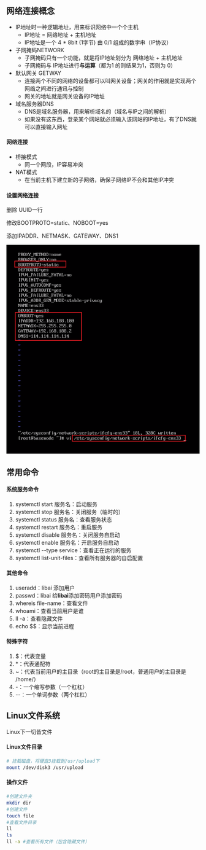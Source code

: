## 网络连接概念

- IP地址时一种逻辑地址，用来标识网络中一个个主机
  - IP地址 = 网络地址 + 主机地址
  - IP地址是一个 4 * 8bit (1字节) 由 0/1 组成的数字串（IP协议）
- 子网掩码NETWORK
  - 子网掩码只有一个功能，就是将IP地址划分为 网络地址 + 主机地址
  - 子网掩码与 IP地址进行**与运算**（都为1 的则结果为1，否则为 0）
- 默认网关 GETWAY
  - 连接两个不同的网络的设备都可以叫网关设备；网关的作用就是实现两个网络之间进行通讯与控制
  - 网关的地址就是网关设备的IP地址
- 域名服务器DNS
  - DNS是域名服务器，用来解析域名的（域名与IP之间的解析）
  - 如果没有这东西，登录某个网站就必须输入该网站的IP地址，有了DNS就可以直接输入网址

#### 网络连接

- 桥接模式
  - 同一个网段，IP容易冲突
- NAT模式
  - 在当前主机下建立新的子网络，确保子网络IP不会和其他IP冲突

#### 设置网络连接

删除 UUID一行

修改BOOTPROTO=static、NOBOOT=yes

添加IPADDR、NETMASK、GATEWAY、DNS1

![image-20211213192545203](Linux入门理解-img/image-20211213192545203.png)



## 常用命令

#### 系统服务命令

1. systemctl start 服务名：启动服务
2. systemctl stop 服务名：关闭服务（临时的）
3. systemctl status 服务名：查看服务状态
4. systemctl restart 服务名：重启服务
5. systemctl disable 服务名：关闭服务自启动
6. systemctl enable 服务名：开启服务自启动
7. systemctl --type service：查看正在运行的服务
8. systemctl list-unit-files：查看所有服务器的自启配置

#### 其他命令

1. useradd：libai 添加用户
2. passwd：libai 给**libai**添加密码用户添加密码
3. whereis file-name：查看文件
4. whoami：查看当前用户是谁
5. ll -a：查看隐藏文件
6. echo $$：显示当前进程

#### 特殊字符

1. $：代表变量
2. *：代表通配符
3. ~：代表当前用户的主目录（root的主目录是/root，普通用户的主目录是 /home/）
4. -：一个缩写参数（一个杠杠）
5. --：一个单词参数（两个杠杠）

## Linux文件系统

Linux下一切皆文件

#### Linux文件目录

```bash
# 挂载磁盘，将硬盘3挂载到/usr/upload下
mount /dev/disk3 /usr/upload
```

#### 操作文件

```bash
#创建文件夹
mkdir dir
#创建文件
touch file
#查看文件目录
ll
ls
ll -a #查看所有文件（包含隐藏文件）

```

